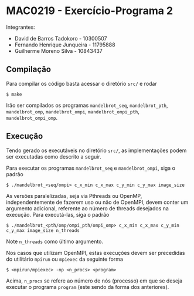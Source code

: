 # MAC0219 - Exercício-Programa 2

Integrantes:
* David de Barros Tadokoro         - 10300507  
* Fernando Henrique Junqueira      - 11795888
* Guilherme Moreno Silva           - 10843437  


## Compilação

Para compilar os código basta acessar o diretório `src/` e rodar
```
$ make
```
Irão ser compilados os programas `mandelbrot_seq`, `mandelbrot_pth`, `mandelbrot_omp`, `mandelbrot_ompi`, `mandelbrot_ompi_pth`, `mandelbrot_ompi_omp`.

## Execução

Tendo gerado os executáveis no diretório `src/`, as implementações podem ser executadas como descrito a seguir.

Para executar os programas `mandelbrot_seq` e `mandelbrot_ompi`, siga o padrão
```
$ ./mandelbrot_<seq/ompi> c_x_min c_x_max c_y_min c_y_max image_size
```

As versões paralelizadas, seja via Pthreads ou OpenMP, independentemente de fazerem uso ou não de OpenMPI, devem conter um argumento adicional, referente ao número de threads desejados na execução. Para executá-las, siga o padrão
```
$ ./mandelbrot_<pth/omp/ompi_pth/ompi_omp> c_x_min c_x_max c_y_min c_y_max image_size n_threads
```
Note `n_threads` como último argumento.

Nos casos que utilizam OpenMPI, estas execuções devem ser precedidas do utilitário `mpirun` ou `mpiexec` da seguinte forma
```
$ <mpirun/mpiexec> -np <n_procs> <program>
```
Acima, `n_procs` se refere ao número de nós (processo) em que se deseja executar o programa `program` (este sendo da forma dos anteriores).
